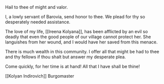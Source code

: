 Hail to thee of might and valor.

I, a lowly servant of Barovia, send honor to thee. We plead for thy so desperately needed assistance.

The love of my life, [[Ireena Kolyana]], has been afflicted by an evil so deadly that even the good people of our village cannot protect her. She languishes from her wound, and I would have her saved from this menace.

There is much wealth in this community. I offer all that might be had to thee and thy fellows if thou shalt but answer my desperate plea.

Come quickly, for her time is at hand! All that I have shall be thine!

[[Kolyan Indirovich]] Burgomaster